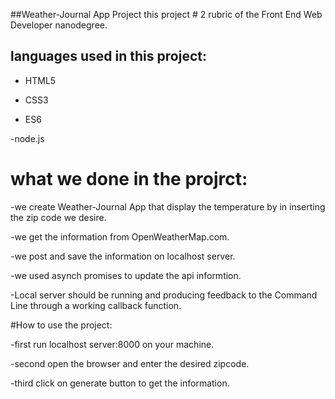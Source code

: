 ##Weather-Journal App Project
this project # 2 rubric of the Front End Web Developer nanodegree.

## languages used in this project: 

- HTML5 
 
- CSS3

- ES6

-node.js

# what we done in the projrct:

-we create Weather-Journal App that display the temperature by in inserting the zip code we desire.

-we get the information from OpenWeatherMap.com.

-we post and save the information on localhost server.

-we used asynch promises to update the api informtion.

-Local server should be running and producing feedback to the Command Line through a working callback function.

#How to use the project:

-first run localhost server:8000 on your machine.

-second open the browser and enter the desired zipcode.

-third click on generate button to get the information.

